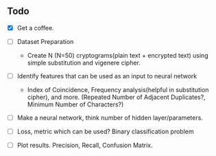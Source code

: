 ## Todo

* [x] Get a coffee.
* [ ] Dataset Preparation
  *  Create N (N=50) cryptograms(plain text + encrypted text) using simple substitution and vigenere cipher.
* [ ] Identify features that can be used as an input to neural network
  * Index of Coincidence, Frequency analysis(helpful in substitution cipher), and more. (Repeated Number of Adjacent Duplicates?, Minimum Number of Characters?)
* [ ] Make a neural network, think number of hidden layer/parameters.

* [ ] Loss, metric which can be used? Binary classification problem

* [ ] Plot results. Precision, Recall, Confusion Matrix.